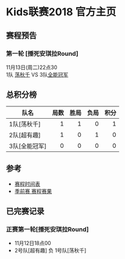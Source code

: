 # Kids联赛2018 官方主页


## 赛程预告
### 第一轮 [捶死安琪拉Round]
 
 11月13日(周二)22点30    
 1队 [荡秋千](team1.md) VS  3队[全能冠军](team3.md)

## 总积分榜

| 队名         | 局数 | 胜局 | 负局 |  积分 |
|-------------| --: | --: | --: | --: |
| 1队[荡秋千]   | 1  | 1  | 0 | 1 |
| 2队[超有趣]   | 1  | 0  | 1 | 0 |
| 3队[全能冠军] | 0  | 0  | 0 | 0 |


## 参考
- [赛程时间表](schedule.md)
- [季前赛 赛程赛果](score.md)

## 已完赛记录
### 正赛第一轮[捶死安琪拉Round]
- 11月12日18点00    
- 2号队[超有趣]  负  1号队[荡秋千] 




